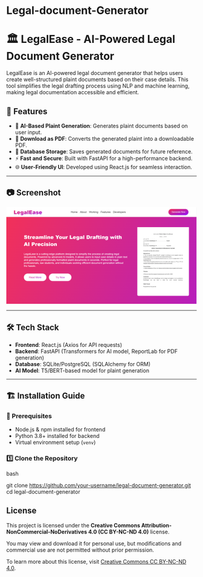 # Legal-document-Generator

# 🏛️ LegalEase - AI-Powered Legal Document Generator

LegalEase is an AI-powered legal document generator that helps users create well-structured plaint documents based on their case details. This tool simplifies the legal drafting process using NLP and machine learning, making legal documentation accessible and efficient.

## 🚀 Features
- 📝 **AI-Based Plaint Generation**: Generates plaint documents based on user input.
- 📄 **Download as PDF**: Converts the generated plaint into a downloadable PDF.
- 📑 **Database Storage**: Saves generated documents for future reference.
- ⚡ **Fast and Secure**: Built with FastAPI for a high-performance backend.
- 🌐 **User-Friendly UI**: Developed using React.js for seamless interaction.

---

## 📷 Screenshot  
![LegalEase UI](Screenshot.png)

---

## 🛠️ Tech Stack
- **Frontend**: React.js (Axios for API requests)
- **Backend**: FastAPI (Transformers for AI model, ReportLab for PDF generation)
- **Database**: SQLite/PostgreSQL (SQLAlchemy for ORM)
- **AI Model**: T5/BERT-based model for plaint generation

---

## 🏗️ Installation Guide

### 🔧 Prerequisites
- Node.js & npm installed for frontend
- Python 3.8+ installed for backend
- Virtual environment setup (`venv`)

### **1️⃣ Clone the Repository**

bash

git clone https://github.com/your-username/legal-document-generator.git
cd legal-document-generator



## License

This project is licensed under the **Creative Commons Attribution-NonCommercial-NoDerivatives 4.0 (CC BY-NC-ND 4.0)** license.

You may view and download it for personal use, but modifications and commercial use are not permitted without prior permission.

To learn more about this license, visit [Creative Commons CC BY-NC-ND 4.0](https://creativecommons.org/licenses/by-nc-nd/4.0/).

